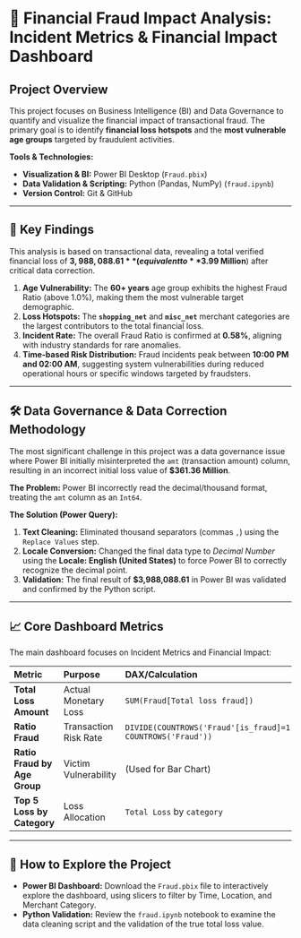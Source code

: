 # 💸 Financial Fraud Impact Analysis: Incident Metrics & Financial Impact Dashboard

## Project Overview

This project focuses on Business Intelligence (BI) and Data Governance to quantify and visualize the financial impact of transactional fraud. The primary goal is to identify **financial loss hotspots** and the **most vulnerable age groups** targeted by fraudulent activities.

**Tools & Technologies:**
* **Visualization & BI:** Power BI Desktop (`Fraud.pbix`)
* **Data Validation & Scripting:** Python (Pandas, NumPy) (`fraud.ipynb`)
* **Version Control:** Git & GitHub

---

## 🎯 Key Findings

This analysis is based on transactional data, revealing a total verified financial loss of **$3,988,088.61** (equivalent to **$3.99 Million**) after critical data correction.

1.  **Age Vulnerability:** The **60+ years** age group exhibits the highest Fraud Ratio (above 1.0%), making them the most vulnerable target demographic.
2.  **Loss Hotspots:** The **`shopping_net`** and **`misc_net`** merchant categories are the largest contributors to the total financial loss.
3.  **Incident Rate:** The overall Fraud Ratio is confirmed at **0.58%**, aligning with industry standards for rare anomalies.
4.  **Time-based Risk Distribution:** Fraud incidents peak between **10:00 PM and 02:00 AM**, suggesting system vulnerabilities during reduced operational hours or specific windows targeted by fraudsters.

---

## 🛠️ Data Governance & Data Correction Methodology

The most significant challenge in this project was a data governance issue where Power BI initially misinterpreted the `amt` (transaction amount) column, resulting in an incorrect initial loss value of **$361.36 Million**.

**The Problem:** Power BI incorrectly read the decimal/thousand format, treating the `amt` column as an `Int64`.

**The Solution (Power Query):**
1.  **Text Cleaning:** Eliminated thousand separators (commas `,`) using the `Replace Values` step.
2.  **Locale Conversion:** Changed the final data type to *Decimal Number* using the **Locale: English (United States)** to force Power BI to correctly recognize the decimal point.
3.  **Validation:** The final result of **$3,988,088.61** in Power BI was validated and confirmed by the Python script.

---

## 📈 Core Dashboard Metrics

The main dashboard focuses on Incident Metrics and Financial Impact:

| Metric | Purpose | DAX/Calculation |
| :--- | :--- | :--- |
| **Total Loss Amount** | Actual Monetary Loss | `SUM(Fraud[Total loss fraud])` |
| **Ratio Fraud** | Transaction Risk Rate | `DIVIDE(COUNTROWS('Fraud'[is_fraud]=1), COUNTROWS('Fraud'))` |
| **Ratio Fraud by Age Group** | Victim Vulnerability | (Used for Bar Chart) |
| **Top 5 Loss by Category** | Loss Allocation | `Total Loss` by `category` |

---

## 🚀 How to Explore the Project

* **Power BI Dashboard:** Download the `Fraud.pbix` file to interactively explore the dashboard, using slicers to filter by Time, Location, and Merchant Category.
* **Python Validation:** Review the `fraud.ipynb` notebook to examine the data cleaning script and the validation of the true total loss value.
